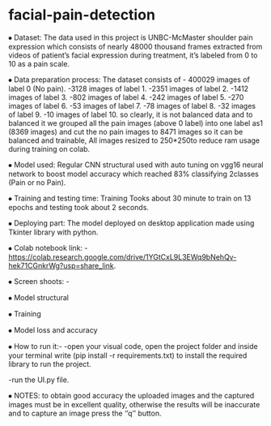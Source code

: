 ﻿# facial-pain-detection

⦁	Dataset: The data used in this project is UNBC-McMaster shoulder pain expression which consists of nearly 48000 thousand frames extracted from videos of patient’s facial expression during treatment, it’s labeled from 0 to 10 as a pain scale.

⦁	Data preparation process: The dataset consists of
         - 400029 images of label 0 (No pain).
         -3128 images of label 1.
         -2351 images of label 2. 
         -1412 images of label 3.
         -802 images of label 4.
         -242 images of label 5.
         -270 images of label 6.
         -53 images of label 7.
         -78 images of label 8.
         -32 images of label 9.
         -10 images of label 10.
         so clearly, it is not balanced data and to balanced it we grouped all the pain                          images (above 0 label) into one label as1 (8369 images) and cut the no pain
         images to 8471 images so it can be balanced and trainable, All images
         resized to 250*250to reduce ram usage during training on colab.   

⦁	Model used: Regular CNN structural used with auto tuning on vgg16 neural network to boost model accuracy which reached 83% classifying 2classes (Pain or no Pain).


⦁	Training and testing time: Training Tooks about 30 minute to train on 13 epochs and testing took about 2 seconds.



⦁	Deploying part: The model deployed on desktop application made using Tkinter library with python.


⦁	Colab notebook link: -  https://colab.research.google.com/drive/1YGtCxL9L3EWq9bNehQv-hek71CGnkrWg?usp=share_link.


⦁	Screen shoots: -


⦁	Model structural 


              

⦁	Training
 



⦁	Model loss and accuracy 
           

⦁	How to run it:-
-open your visual code, open the project folder and inside your terminal write (pip install -r requirements.txt) to install the required library to run the project.

-run the UI.py file.

⦁	NOTES: to obtain good accuracy the uploaded images and the captured images must be in excellent quality, otherwise the results will be inaccurate and to capture an image press the ‘’q’’ button.



